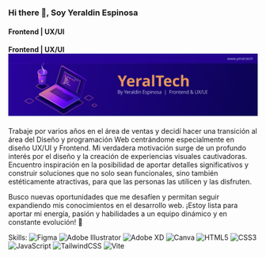 ### Hi there 👋, Soy Yeraldin Espinosa
#### Frontend | UX/UI 
#### Frontend | UX/UI ![Banner de YeralTech](./banner.png)
Trabaje por varios años en el área de  ventas y decidí hacer una transición al área del Diseño y programación Web centrándome especialmente en diseño UX/UI y Frontend. Mi verdadera motivación surge de un profundo interés por el diseño y la creación de experiencias visuales cautivadoras. Encuentro inspiración en la posibilidad de aportar detalles significativos y construir soluciones que no solo sean funcionales, sino también estéticamente atractivas, para que las personas las utilicen y las disfruten. 

Busco nuevas oportunidades que me desafíen y permitan seguir expandiendo mis conocimientos en el desarrollo web. ¡Estoy lista para aportar mi energía, pasión y habilidades a un equipo dinámico y en constante evolución! 🚀

Skills:  ![Figma](https://img.shields.io/badge/figma-%23F24E1E.svg?style=for-the-badge&logo=figma&logoColor=white) ![Adobe Illustrator](https://img.shields.io/badge/adobe%20illustrator-%23FF9A00.svg?style=for-the-badge&logo=adobe%20illustrator&logoColor=white) ![Adobe XD](https://img.shields.io/badge/Adobe%20XD-470137?style=for-the-badge&logo=Adobe%20XD&logoColor=#FF61F6) ![Canva](https://img.shields.io/badge/Canva-%2300C4CC.svg?style=for-the-badge&logo=Canva&logoColor=white) ![HTML5](https://img.shields.io/badge/html5-%23E34F26.svg?style=for-the-badge&logo=html5&logoColor=white)  	![CSS3](https://img.shields.io/badge/css3-%231572B6.svg?style=for-the-badge&logo=css3&logoColor=white) ![JavaScript](https://img.shields.io/badge/javascript-%23323330.svg?style=for-the-badge&logo=javascript&logoColor=%23F7DF1E) ![TailwindCSS](https://img.shields.io/badge/tailwindcss-%2338B2AC.svg?style=for-the-badge&logo=tailwind-css&logoColor=white) ![Vite](https://img.shields.io/badge/vite-%23646CFF.svg?style=for-the-badge&logo=vite&logoColor=white)






